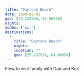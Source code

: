 ```yaml
---
title: "Daytona Beach"
date: 1990-08-01
geo: [29.232936,-81.00958]
nights:
modes: ["air"]
destinations:
  -
    title: "Daytona Beach"
    nights:
    location: ""
    geo: [29.232936,-81.00958]
---
```


Flew to visit family with Dad and Kurt
